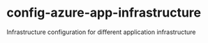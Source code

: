 # config-azure-app-infrastructure
Infrastructure configuration for different application infrastructure
